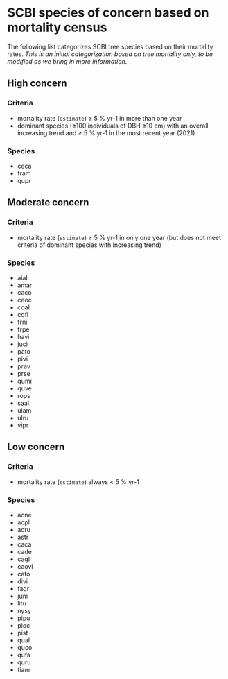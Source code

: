 # SCBI species of concern based on mortality census
The following list categorizes SCBI tree species based on their mortality rates. *This is an initial categorization based on tree mortality only, to be modified as we bring in more information.*

## High concern
### Criteria
- mortality rate (`estimate`) ≥ 5 % yr-1 in more than one year
- dominant species (≥100 individuals of DBH ≥10 cm) with an overall increasing trend and ≥ 5 % yr-1 in the most recent year (2021)

### Species
- ceca
- fram
- qupr

## Moderate concern

### Criteria
- mortality rate (`estimate`) ≥ 5 % yr-1 in only one year (but does not meet criteria of dominant species with increasing trend)
### Species
- aial 
- amar
- caco
- ceoc
- coal
- cofl
- frni
- frpe
- havi
- juci
- pato
- pivi
- prav
- prse
- qumi
- quve
- rops
- saal
- ulam
- ulru
- vipr

## Low concern

### Criteria
- mortality rate (`estimate`) always < 5 % yr-1 
### Species
- acne 
- acpl
- acru
- astr
- caca
- cade
- cagl
- caovl
- cato
- divi
- fagr
- juni
- litu
- nysy
- pipu
- ploc
- pist
- qual
- quco
- qufa
- quru
- tiam
